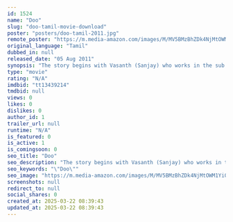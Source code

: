 ```yaml
---
id: 1524
name: "Doo"
slug: "doo-tamil-movie-download"
poster: "posters/doo-tamil-2011.jpg"
remote_poster: "https://m.media-amazon.com/images/M/MV5BMzBhZDk4NjMtOWM1Yi00ZTE0LWI1OTAtOTkwMDAxOTI5MDA2XkEyXkFqcGc@._V1_SX300.jpg"
original_language: "Tamil"
dubbed_in: null
released_date: "05 Aug 2011"
synopsis: "The story begins with Vasanth (Sanjay) who works in the sub registrar office. He lives with his mother (Urvashi) and hangs out with his two friends (Jeeva, Jegan). His life takes a turn when he meets his school friend Swapna (Naks..."
type: "movie"
rating: "N/A"
imdbid: "tt13439214"
tmdbid: null
views: 0
likes: 0
dislikes: 0
author_id: 1
trailer_url: null
runtime: "N/A"
is_featured: 0
is_active: 1
is_comingsoon: 0
seo_title: "Doo"
seo_description: "The story begins with Vasanth (Sanjay) who works in the sub registrar office. He lives with his mother (Urvashi) and hangs out with his two friends (Jeeva, Jegan). His life takes a turn when he meets his school friend Swapna (Naks..."
seo_keywords: "\"Doo\""
seo_image: "https://m.media-amazon.com/images/M/MV5BMzBhZDk4NjMtOWM1Yi00ZTE0LWI1OTAtOTkwMDAxOTI5MDA2XkEyXkFqcGc@._V1_SX300.jpg"
screenshots: null
redirect_to: null
social_shares: 0
created_at: 2025-03-22 08:39:43
updated_at: 2025-03-22 08:39:43
---
```


